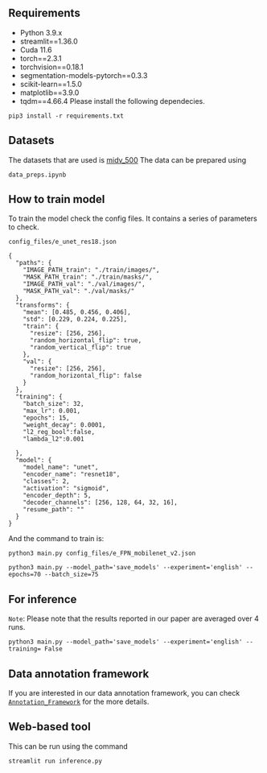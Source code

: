 ## Requirements
* Python 3.9.x
* streamlit==1.36.0
* Cuda 11.6
* torch==2.3.1
* torchvision==0.18.1
* segmentation-models-pytorch==0.3.3
* scikit-learn==1.5.0
* matplotlib==3.9.0
* tqdm==4.66.4
Please install the following dependecies.

```
pip3 install -r requirements.txt
```

## Datasets

The datasets that are used is [midv_500](https://github.com/fcakyon/midv500)
The data can be prepared using 
```
data_preps.ipynb
```

## How to train model
To train the model check the config files. It contains a series of parameters to check.
```
config_files/e_unet_res18.json
```
```
{
  "paths": {
    "IMAGE_PATH_train": "./train/images/",
    "MASK_PATH_train": "./train/masks/",
    "IMAGE_PATH_val": "./val/images/",
    "MASK_PATH_val": "./val/masks/"
  },
  "transforms": {
    "mean": [0.485, 0.456, 0.406],
    "std": [0.229, 0.224, 0.225],
    "train": {
      "resize": [256, 256],
      "random_horizontal_flip": true,
      "random_vertical_flip": true
    },
    "val": {
      "resize": [256, 256],
      "random_horizontal_flip": false
    }
  },
  "training": {
    "batch_size": 32,
    "max_lr": 0.001,
    "epochs": 15,
    "weight_decay": 0.0001,
    "l2_reg_bool":false,
    "lambda_l2":0.001

  },
  "model": {
    "model_name": "unet",
    "encoder_name": "resnet18", 
    "classes": 2,
    "activation": "sigmoid",
    "encoder_depth": 5,
    "decoder_channels": [256, 128, 64, 32, 16],
    "resume_path": ""
  }
}
```
And the command to train is:
```
python3 main.py config_files/e_FPN_mobilenet_v2.json
```


```
python3 main.py --model_path='save_models' --experiment='english' --epochs=70 --batch_size=75
```

## For inference 
`Note`: Please note that the results reported in our paper are averaged over 4 runs.
```
python3 main.py --model_path='save_models' --experiment='english' --training= False
```

## Data annotation framework
If you are interested in our data annotation framework, you can check [`Annotation_Framework`](https://github.com/hrishikeshrt/classification-annotation) for the more details.

## Web-based tool
This can be run using the command
```
streamlit run inference.py 
```

